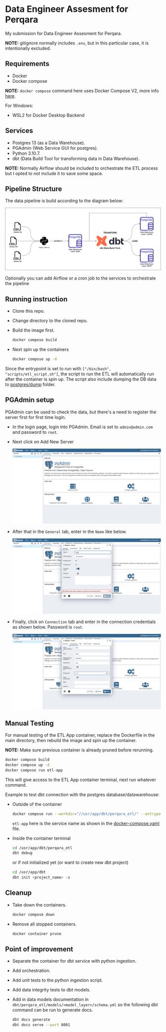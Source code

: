 # Data Engineer Assesment for Perqara

My submission for Data Engineer Assesment for Perqara.

**NOTE:** gitignore normally includes `.env`, but in this particular case, it is intentionally excluded.

## Requirements

- Docker
- Docker compose

**NOTE:** `docker compose` command here uses Docker Compose V2, more info [here](https://docs.docker.com/compose/compose-v2/).

For Windows:

- WSL2 for Docker Desktop Backend

## Services

- Postgres 13 (as a Data Warehouse).
- PGAdmin (Web Service GUI for postgres).
- Python 3.10.7.
- dbt (Data Build Tool for transforming data in Data Warehouse).

**NOTE:** Normally Airflow should be included to orchestrate the ETL process but I opted to not include it to save some space.

## Pipeline Structure

The data pipeline is build according to the diagram below:

![perqara_etl](./images/perqara_etl.png)

Optionally you can add Airflow or a cron job to the services to orchestrate the pipeline

## Running instruction

- Clone this repo.

- Change directory to the cloned repo.

- Build the image first.

  ```bash
  docker compose build
  ```

- Next spin up the containers

  ```bash
  docker compose up -d
  ```

Since the entrypoint is set to run with `["/bin/bash", "scripts/etl_script.sh"]`, the script to run the ETL will automatically run after the container is spin up. The script also include dumping the DB data to [postgres/dump](./postgres/dump/) folder.

## PGAdmin setup

PGAdmin can be used to check the data, but there's a need to register the server first for first time login.

- In the login page, login into PGAdmin. Email is set to `admin@admin.com` and password to `root`.

- Next click on Add New Server

  ![add_server](./images/add_server.png)

- After that in the `General` tab, enter in the `Name` like below.

  ![add_server_general](./images/add_server_general.png)

- Finally, click on `Connection` tab and enter in the connection credentials as shown below. Password is `root`.

  ![add_server_connection](./images/add_server_connection.png)


## Manual Testing

For manual testing of the ETL App container, replace the Dockerfile in the main directory, then rebuild the image and spin up the container.

**NOTE:** Make sure previous container is already pruned before rerunning.

```bash
docker compose build
docker compose up -d
docker compose run etl-app
```

This will give access to the ETL App container terminal, next run whatever command.

Example to test dbt connection with the postgres database/datawarehouse:

- Outside of the container

  ```bash
  docker compose run --workdir="//usr/app/dbt/perqara_etl/" --entrypoint=dbt etl-app debug
  ```

  `etl-app` here is the service name as shown in the [docker-compose.yaml](docker-compose.yaml) file.

- Inside the container terminal

  ```bash
  cd /usr/app/dbt/perqara_etl
  dbt debug
  ```

  or if not initialized yet (or want to create new dbt project)

  ```bash
  cd /usr/app/dbt
  dbt init <project_name> -s
  ```

## Cleanup

- Take down the containers.

  ```bash
  docker compose down
  ```

- Remove all stopped containers.

  ```bash
  docker container prune
  ```

## Point of improvement

- Separate the container for dbt service with python ingestion.
- Add orchestration.
- Add unit tests to the python ingestion script.
- Add data integrity tests to dbt models.
- Add in data models documentation in `dbt/perqara_etl/models/<model_layer>/schema.yml` so the following dbt command can be run to generate docs.

  ```bash
  dbt docs generate
  dbt docs serve --port 8001
  ```